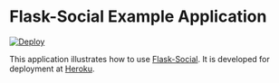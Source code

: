 # Flask-Social Example Application

[![Deploy](https://www.herokucdn.com/deploy/button.png)](https://heroku.com/deploy)

This application illustrates how to use [Flask-Social](http://packages.python.org/Flask-Social). It is developed for deployment at [Heroku](http://www.heroku.com).
